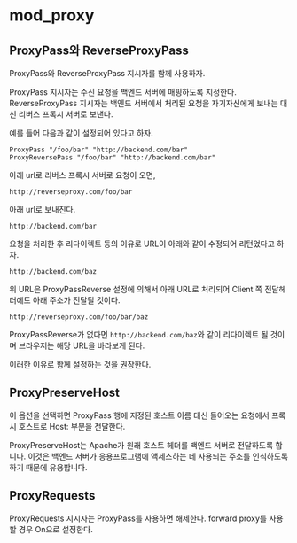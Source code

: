 # mod\_proxy

## ProxyPass와 ReverseProxyPass

ProxyPass와 ReverseProxyPass 지시자를 함께 사용하자.

ProxyPass 지시자는 수신 요청을 백엔드 서버에 매핑하도록 지정한다. ReverseProxyPass 지시자는 백엔드 서버에서 처리된 요청을 자기자신에게 보내는 대신 리버스 프록시 서버로 보낸다.

예를 들어 다음과 같이 설정되어 있다고 하자.

```text
ProxyPass "/foo/bar" "http://backend.com/bar"
ProxyReversePass "/foo/bar" "http://backend.com/bar"
```

아래 url로 리버스 프록시 서버로 요청이 오면,

```text
http://reverseproxy.com/foo/bar
```

아래 url로 보내진다.

```text
http://backend.com/bar
```

요청을 처리한 후 리다이렉트 등의 이유로 URL이 아래와 같이 수정되어 리턴었다고 하자.

```text
http://backend.com/baz
```

위 URL은 ProxyPassReverse 설정에 의해서 아래 URL로 처리되어 Client 쪽 전달헤더에도 아래 주소가 전달될 것이다.

```text
http://reverseproxy.com/foo/bar/baz
```

ProxyPassReverse가 없다면 `http://backend.com/baz`와 같이 리다이렉트 될 것이며 브라우저는 해당 URL을 바라보게 된다.

이러한 이유로 함께 설정하는 것을 권장한다.

## ProxyPreserveHost

이 옵션을 선택하면 ProxyPass 행에 지정된 호스트 이름 대신 들어오는 요청에서 프록시 호스트로 Host: 부분을 전달한다.

ProxyPreserveHost는 Apache가 원래 호스트 헤더를 백엔드 서버로 전달하도록 합니다. 이것은 백엔드 서버가 응용프로그램에 액세스하는 데 사용되는 주소를 인식하도록 하기 때문에 유용합니다.

## ProxyRequests

ProxyRequests 지시자는 ProxyPass를 사용하면 해제한다. forward proxy를 사용할 경우 On으로 설정한다.



